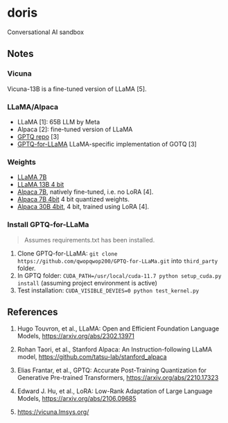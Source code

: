 # doris

Conversational AI sandbox

## Notes

### Vicuna

Vicuna-13B is a fine-tuned version of LLaMA [5].

### LLaMA/Alpaca

* LLaMA [1]: 65B LLM by Meta
* Alpaca [2]: fine-tuned version of LLaMA
* [GPTQ repo](https://github.com/IST-DASLab/gptq) [3]
* [GPTQ-for-LLaMA](https://github.com/qwopqwop200/GPTQ-for-LLaMa) LLaMA-specific implementation of GOTQ [3]

### Weights

* [LLaMA 7B](https://huggingface.co/decapoda-research/llama-7b-hf)
* [LLaMA 13B 4 bit](https://huggingface.co/decapoda-research/llama-13b-hf-int4)
* [Alpaca 7B](https://huggingface.co/chavinlo/alpaca-native), natively fine-tuned, i.e. no LoRA [4].
* [Alpaca 7B 4bit](https://huggingface.co/ozcur/alpaca-native-4bit) 4 bit quantized weights.
* [Alpaca 30B 4bit](https://huggingface.co/elinas/alpaca-30b-lora-int4), 4 bit, trained using LoRA [4].

### Install GPTQ-for-LLaMa

> Assumes requirements.txt has been installed.

1. Clone GPTQ-for-LLaMA: `git clone https://github.com/qwopqwop200/GPTQ-for-LLaMa.git` into `third_party` folder. 
2. In GPTQ folder: `CUDA_PATH=/usr/local/cuda-11.7 python setup_cuda.py install` (assuming project environment is active)
3. Test installation: `CUDA_VISIBLE_DEVIES=0 python test_kernel.py`

## References

1. Hugo Touvron, et al., LLaMA: Open and Efficient Foundation Language Models, https://arxiv.org/abs/2302.13971

2. Rohan Taori, et al., Stanford Alpaca: An Instruction-following LLaMA model, https://github.com/tatsu-lab/stanford_alpaca

3. Elias Frantar, et al., GPTQ: Accurate Post-Training Quantization for Generative Pre-trained Transformers, https://arxiv.org/abs/2210.17323

4. Edward J. Hu, et al., LoRA: Low-Rank Adaptation of Large Language Models, https://arxiv.org/abs/2106.09685

5. https://vicuna.lmsys.org/
